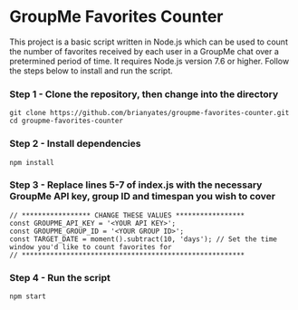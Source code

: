 # GroupMe Favorites Counter

This project is a basic script written in Node.js which can be used to count the number of favorites received by each user in a GroupMe chat over a pretermined period of time. It requires Node.js version 7.6 or higher. Follow the steps below to install and run the script.

### Step 1 - Clone the repository, then change into the directory
```
git clone https://github.com/brianyates/groupme-favorites-counter.git
cd groupme-favorites-counter
```

### Step 2 - Install dependencies
`npm install`

### Step 3 - Replace lines 5-7 of index.js with the necessary GroupMe API key, group ID and timespan you wish to cover
```
// ***************** CHANGE THESE VALUES *****************
const GROUPME_API_KEY = '<YOUR API KEY>';
const GROUPME_GROUP_ID = '<YOUR GROUP ID>';
const TARGET_DATE = moment().subtract(10, 'days'); // Set the time window you'd like to count favorites for
// *******************************************************
```

### Step 4 - Run the script
`npm start`
